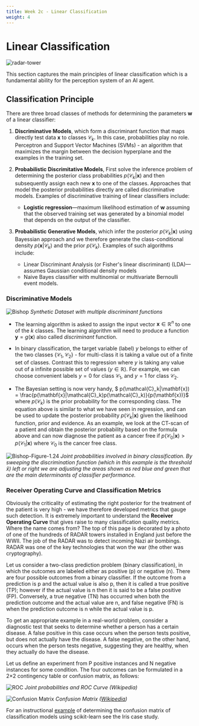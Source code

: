 ```yaml
---
title: Week 2c - Linear Classification
weight: 4
---
```


# Linear Classification

![radar-tower](images/radar-tower.png)

This section captures the main principles of linear classification which is a fundamental ability for the perception system of an AI agent.  

## Classification Principle

There are three broad classes of methods for determining the parameters $\mathbf{w}$ of a linear classifier:

1. **Discriminative Models**, which form a discriminant function that maps directly test data $\mathbf{x}$ to classes $\mathcal{C}_k$. In this case, probabilities play no role. Perceptron and Support Vector Machines (SVMs) - an algorithm that maximizes the margin between the decision hyperplane and the examples in the training set.

2. **Probabilistic Discrimitative Models**, First solve the inference problem of determining the posterior class probabilities $p(\mathcal{C}_k|\mathbf{x})$ and then subsequently assign each new $\mathbf{x}$ to one of the classes. Approaches that model the posterior probabilities directly are called discriminative models. Examples of discriminative training of linear classifiers include:
    * **Logistic regression**—maximum likelihood estimation of $\mathbf{w}$ assuming that the observed training set was generated by a binomial model that depends on the output of the classifier.

3. **Probabilistic Generative Models**, which infer the posterior $p(\mathcal{C}_k|\mathbf{x})$ using Bayessian approach and we therefore generate the class-conditional density $p(\mathbf{x}|\mathcal{C}_k)$ and the prior $p(\mathcal{C}_k)$.  Examples of such algorithms include:
   * Linear Discriminant Analysis (or Fisher's linear discriminant) (LDA)—assumes Gaussian conditional density models
   * Naive Bayes classifier with multinomial or multivariate Bernoulli event models.

### Discriminative Models

![Bishop](images/Figure4.4b.png)
*Synthetic Dataset with multiple discriminant functions*

* The learning algorithm is asked to assign the input vector $\mathbf{x} \in \mathbb{R}^n$ to one of the $k$ classes.  The learning algorithm will need to produce a function $\mathbf{y}=g(\mathbf{x})$ also called *discriminant* function. 

* In binary classification, the target variable (label) $y$ belongs to either of the two classes $\{\mathcal{C}_1, \mathcal{C}_2\}$ - for multi-class it is taking a value out of a finite set of classes. Contrast this to regression where $y$ is taking any value out of a infinite possible set of values ($y \in \mathbb{R}$). For example,  we can choose convenient labels $y=0$ for class $\mathcal{C}_1$, and $y=1$ for class $\mathcal{C}_2$. 

* The Bayesian setting is now very handy, $ p(\mathcal{C}_k|\mathbf{x}) = \frac{p(\mathbf{x}|\mathcal{C}_k)p(\mathcal{C}_k)}{p(\mathbf{x})}$
where $p(\mathcal{C}_k)$ is the prior probability for the corresponding class. The equation above is similar to what we have seen in regression, and can be used to update the posterior probability  $p(\mathcal{C}_k|\mathbf{x})$ given the likelihood function, prior and evidence. As an example, we look at the CT-scan of a patient and obtain the posterior probability based on the formula above and can now diagnose the patient as a cancer free if $p(\mathcal{C}_0|\mathbf{x}) > p(\mathcal{C}_1|\mathbf{x})$ where $\mathcal{C}_0$ is the cancer free class. 

![Bishop-Figure-1.24](images/Figure1.24.png)
*Joint probabilities involved in binary classification. By sweeping the discrimination function (which in this example is the threshold $\hat{x}$) left or right we are adjusting the areas shown as red blue and green that are the main determinants of classifier performance.*

### Receiver Operating Curve and Classification Metrics
Obviously the criticality of estimating the right posterior for the treatment of the patient is very high - we have therefore developed metrics that gauge such detection. It is extremely important to understand the **Receiver Operating Curve** that gives raise to many classification quality metrics. Where the name comes from? The top of this page is decorated by a photo of one of the hundreds of RADAR towers installed in England just before the WWII. The job of the RADAR was to detect incoming Nazi air bombings. RADAR was one of the key technologies that won the war (the other was cryptography). 

Let us consider a two-class prediction problem (binary classification), in which the outcomes are labeled either as positive (p) or negative (n). There are four possible outcomes from a binary classifier. If the outcome from a prediction is p and the actual value is also p, then it is called a true positive (TP); however if the actual value is n then it is said to be a false positive (FP). Conversely, a true negative (TN) has occurred when both the prediction outcome and the actual value are n, and false negative (FN) is when the prediction outcome is n while the actual value is p.

To get an appropriate example in a real-world problem, consider a diagnostic test that seeks to determine whether a person has a certain disease. A false positive in this case occurs when the person tests positive, but does not actually have the disease. A false negative, on the other hand, occurs when the person tests negative, suggesting they are healthy, when they actually do have the disease.

Let us define an experiment from P positive instances and N negative instances for some condition. The four outcomes can be formulated in a 2×2 contingency table or confusion matrix, as follows:

![ROC](images/ROC_curves.svg.png)
*Joint probabilities and ROC Curve (Wikipedia)*

![Confusion Matrix](images/confusion-matrix.png)
*Confusion Matrix ([Wikipedia](https://en.wikipedia.org/wiki/Receiver_operating_characteristic))*

For an instructional [example](https://www.kaggle.com/uciml/iris) of determining the confusion matrix of classification models using scikit-learn see the Iris case study.

